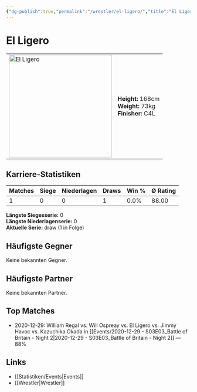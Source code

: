 ```yaml
---
{"dg-publish":true,"permalink":"/wrestler/el-ligero/","title":"El Ligero","tags":["wrestler"],"noteIcon":""}
---
```



# El Ligero

<table>
        <tr>
        <td><img src="https://github.com/CptSpaulding1980/choke-slam-wrestling/releases/download/images/El_Ligero.png" width="280" alt="El Ligero"></td>
        <td>
        <b>Height:</b> 168cm<br>
        <b>Weight:</b> 73kg<br>
        <b>Finisher:</b> C4L<br>
        </td>
        </tr>
        </table>
        
## Karriere-Statistiken

| Matches | Siege | Niederlagen | Draws | Win % | Ø Rating |
|---------|-------|-------------|-------|-------|-----------|
| 1 | 0 | 0 | 1 | 0.0% | 88.00 |

**Längste Siegesserie:** 0<br>**Längste Niederlagenserie:** 0<br>**Aktuelle Serie:** draw (1 in Folge)


## Häufigste Gegner
Keine bekannten Gegner.

## Häufigste Partner
Keine bekannten Partner.

## Top Matches
- 2020-12-29: William Regal vs. Will Ospreay vs. El Ligero vs. Jimmy Havoc vs. Kazuchika Okada in [[Events/2020-12-29 - S03E03_Battle of Britain - Night 2\|2020-12-29 - S03E03_Battle of Britain - Night 2]] — 88%

## Links
- [[Statistiken/Events\|Events]]
- [[Wrestler\|Wrestler]]
